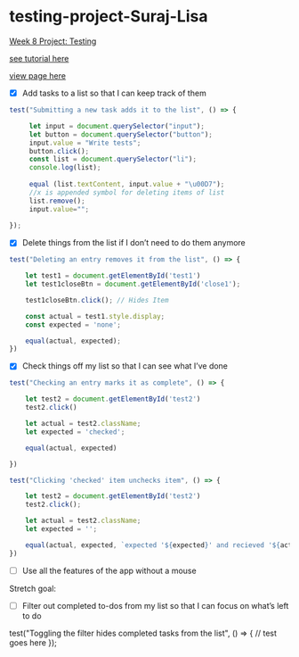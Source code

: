 # testing-project-Suraj-Lisa
[Week 8 Project: Testing](https://learn.foundersandcoders.com/course/syllabus/pre-apprenticeship/testing/project/)

[see tutorial here](https://www.w3schools.com/howto/howto_js_todolist.asp)

[view page here](https://fac25.github.io/testing-project-Suraj-Lisa/)

- [x] Add tasks to a list so that I can keep track of them
     
```js
test("Submitting a new task adds it to the list", () => {

     let input = document.querySelector("input");
     let button = document.querySelector("button");
     input.value = "Write tests";
     button.click();
     const list = document.querySelector("li");
     console.log(list);
     
     equal (list.textContent, input.value + "\u00D7");
     //x is appended symbol for deleting items of list
     list.remove();
     input.value="";
     
});
```

- [x] Delete things from the list if I don’t need to do them anymore

```js
test("Deleting an entry removes it from the list", () => {

    let test1 = document.getElementById('test1')
    let test1closeBtn = document.getElementById('close1');

    test1closeBtn.click(); // Hides Item

    const actual = test1.style.display;
    const expected = 'none';

    equal(actual, expected);
})
```

- [x] Check things off my list so that I can see what I’ve done

```js
test("Checking an entry marks it as complete", () => {

    let test2 = document.getElementById('test2')
    test2.click()

    let actual = test2.className;
    let expected = 'checked';

    equal(actual, expected)

})

test("Clicking 'checked' item unchecks item", () => {

    let test2 = document.getElementById('test2')
    test2.click();

    let actual = test2.className;
    let expected = '';

    equal(actual, expected, `expected '${expected}' and recieved '${actual}'`)
})
```

- [ ] Use all the features of the app without a mouse

Stretch goal:
- [ ] Filter out completed to-dos from my list so that I can focus on what’s left to do

test("Toggling the filter hides completed tasks from the list", () => {
  // test goes here
});